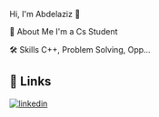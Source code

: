 Hi, I'm Abdelaziz 👋

🚀 About Me
I'm a Cs Student

🛠 Skills
C++, Problem Solving, Opp...



## 🔗 Links
[![linkedin](https://img.shields.io/badge/linkedin-0A66C2?style=for-the-badge&logo=linkedin&logoColor=white)](https://www.linkedin.com/)










